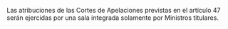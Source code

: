 Las atribuciones de las Cortes de Apelaciones previstas en el artículo 47 serán ejercidas por una sala integrada solamente por Ministros titulares.
